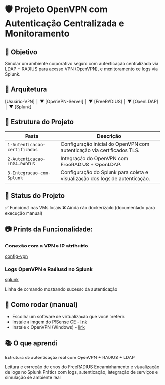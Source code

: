 # 🛡️ Projeto OpenVPN com Autenticação Centralizada e Monitoramento

## 📌 Objetivo
Simular um ambiente corporativo seguro com autenticação centralizada via LDAP + RADIUS para acesso VPN (OpenVPN), e monitoramento de logs via Splunk.

## 🧩 Arquitetura

 [Usuário-VPN]
      │
      ▼
[OpenVPN-Server]
      │
      ▼
[FreeRADIUS]
      │
      ▼
  [OpenLDAP]
      │
      ▼
  [Splunk]


## 📁 Estrutura do Projeto
| Pasta	| Descrição | 
| --- | --- |
| `1-Autenticacao-certificados` | Configuração inicial do OpenVPN com autenticação via certificados TLS. |
| `2-Autenticacao-LDPA-RADIUS` | Integração do OpenVPN com FreeRADIUS + OpenLDAP. |
| `3-Integracao-com-Splunk` | Configuração do Splunk para coleta e visualização dos logs de autenticação. |


## 🚧 Status do Projeto
✅ Funcional nas VMs locais
❌ Ainda não dockerizado (documentado para execução manual)


## 📷 Prints da Funcionalidade:

### Conexão com a VPN e IP atribuído.
[config-vpn](sources/config-ovpn.gif)

### Logs OpenVPN e Radiusd no Splunk
[splunk](sources/splunk.mp4)

Linha de comando mostrando sucesso da autenticação


## 📜 Como rodar (manual)
- Escolha um software de virtualização que você preferir.
- Instale a imgem do PfSense CE - [link](https://www.pfsense.org/download/)
- Instale o OpenVPN (Windows) - [link](https://openvpn.net/client/)


## 📚 O que aprendi
Estrutura de autenticação real com OpenVPN + RADIUS + LDAP

Leitura e correção de erros do FreeRADIUS
Encaminhamento e visualização de logs no Splunk
Prática com logs, autenticação, integração de serviços e simulação de ambiente real
